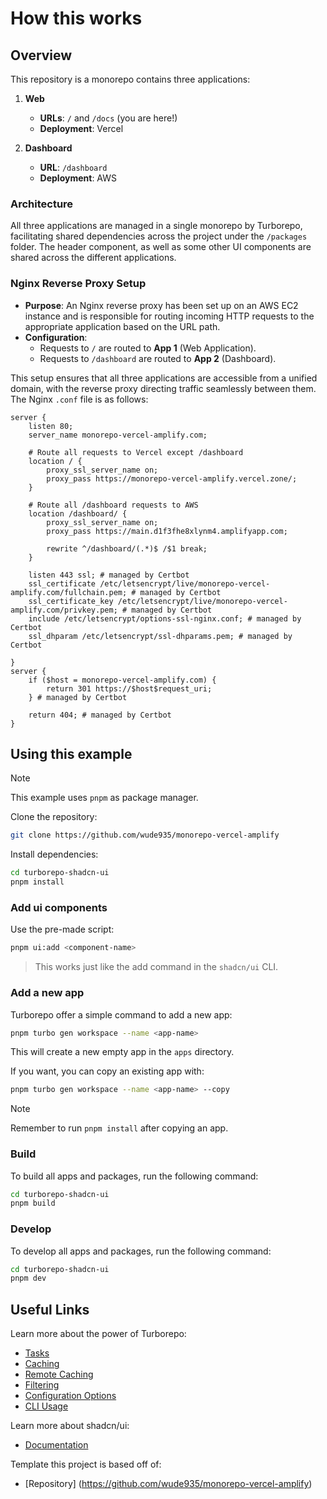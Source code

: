 # How this works

## Overview

This repository is a monorepo contains three applications:

1. **Web**
   - **URLs**: `/` and `/docs` (you are here!)
   - **Deployment**: Vercel

2. **Dashboard**
   - **URL**: `/dashboard`
   - **Deployment**: AWS

### Architecture

All three applications are managed in a single monorepo by Turborepo, facilitating shared dependencies across the project under the `/packages` folder. The header component, as well as some other UI components are shared across the different applications.

### Nginx Reverse Proxy Setup

- **Purpose**: An Nginx reverse proxy has been set up on an AWS EC2 instance and is responsible for routing incoming HTTP requests to the appropriate application based on the URL path. 
- **Configuration**:
  - Requests to `/` are routed to **App 1** (Web Application).
  - Requests to `/dashboard` are routed to **App 2** (Dashboard).

This setup ensures that all three applications are accessible from a unified domain, with the reverse proxy directing traffic seamlessly between them. The Nginx `.conf` file is as follows:

```
server {
    listen 80;
    server_name monorepo-vercel-amplify.com;

    # Route all requests to Vercel except /dashboard
    location / {
        proxy_ssl_server_name on;
        proxy_pass https://monorepo-vercel-amplify.vercel.zone/;
    }
    
    # Route all /dashboard requests to AWS
    location /dashboard/ {
        proxy_ssl_server_name on;        
        proxy_pass https://main.d1f3fhe8xlynm4.amplifyapp.com;

        rewrite ^/dashboard/(.*)$ /$1 break;       
    }

    listen 443 ssl; # managed by Certbot
    ssl_certificate /etc/letsencrypt/live/monorepo-vercel-amplify.com/fullchain.pem; # managed by Certbot
    ssl_certificate_key /etc/letsencrypt/live/monorepo-vercel-amplify.com/privkey.pem; # managed by Certbot
    include /etc/letsencrypt/options-ssl-nginx.conf; # managed by Certbot
    ssl_dhparam /etc/letsencrypt/ssl-dhparams.pem; # managed by Certbot

}
server {
    if ($host = monorepo-vercel-amplify.com) {
        return 301 https://$host$request_uri;
    } # managed by Certbot

    return 404; # managed by Certbot
}
```

## Using this example

> [!NOTE]
> This example uses `pnpm` as package manager.

Clone the repository:

```sh
git clone https://github.com/wude935/monorepo-vercel-amplify
```

Install dependencies:

```sh
cd turborepo-shadcn-ui
pnpm install
```

### Add ui components

Use the pre-made script:

```sh
pnpm ui:add <component-name>
```

> This works just like the add command in the `shadcn/ui` CLI.

### Add a new app

Turborepo offer a simple command to add a new app:

```sh
pnpm turbo gen workspace --name <app-name>
```

This will create a new empty app in the `apps` directory.

If you want, you can copy an existing app with:

```sh
pnpm turbo gen workspace --name <app-name> --copy
```

> [!NOTE]
> Remember to run `pnpm install` after copying an app.

### Build

To build all apps and packages, run the following command:

```sh
cd turborepo-shadcn-ui
pnpm build
```

### Develop

To develop all apps and packages, run the following command:

```sh
cd turborepo-shadcn-ui
pnpm dev
```

## Useful Links

Learn more about the power of Turborepo:

- [Tasks](https://turbo.build/repo/docs/core-concepts/monorepos/running-tasks)
- [Caching](https://turbo.build/repo/docs/core-concepts/caching)
- [Remote Caching](https://turbo.build/repo/docs/core-concepts/remote-caching)
- [Filtering](https://turbo.build/repo/docs/core-concepts/monorepos/filtering)
- [Configuration Options](https://turbo.build/repo/docs/reference/configuration)
- [CLI Usage](https://turbo.build/repo/docs/reference/command-line-reference)

Learn more about shadcn/ui:

- [Documentation](https://ui.shadcn.com/docs)

Template this project is based off of:
- [Repository] (https://github.com/wude935/monorepo-vercel-amplify)